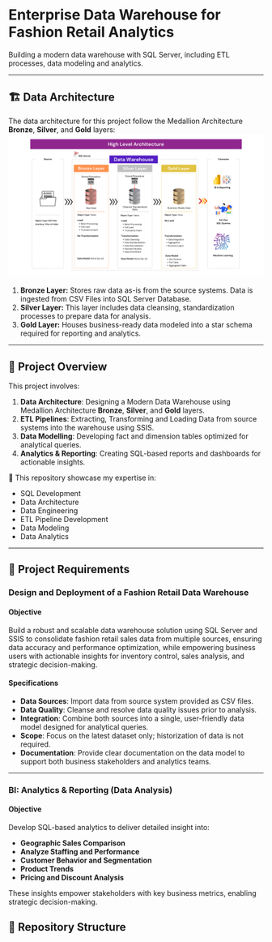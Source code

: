 # Enterprise Data Warehouse for Fashion Retail Analytics
Building a modern data warehouse with SQL Server, including ETL processes, data modeling and analytics.

---
## 🏗 Data Architecture

The data architecture for this project follow the Medallion Architecture **Bronze**, **Silver**, and **Gold** layers:
![image_alt](https://github.com/princeabdul99/Design-and-Deployment-of-a-Fashion-Retail-Data-Warehouse/blob/4f218586e580a774b493d702cde82746edba9ae2/docs/architecture.png)  

1. **Bronze Layer:** Stores raw data as-is from the source systems. Data is ingested from CSV Files into SQL Server Database.
2. **Silver Layer:** This layer includes data cleansing, standardization processes to prepare data for analysis.
3. **Gold Layer:** Houses business-ready data modeled into a star schema required for reporting and analytics.

---
## 📖 Project Overview
This project involves: 
1. **Data Architecture**: Designing a Modern Data Warehouse using Medallion Architecture **Bronze**, **Silver**, and **Gold** layers.
2. **ETL Pipelines**: Extracting, Transforming and Loading Data from source systems into the warehouse using SSIS.
3. **Data Modelling**: Developing fact and dimension tables optimized for analytical queries.
4. **Analytics & Reporting**: Creating SQL-based reports and dashboards for actionable insights.

🎯 This repository showcase my expertise in: 
- SQL Development
- Data Architecture
- Data Engineering
- ETL Pipeline Development
- Data Modeling
- Data Analytics

---
## 🚀 Project Requirements

### Design and Deployment of a Fashion Retail Data Warehouse

#### Objective
Build a robust and scalable data warehouse solution using SQL Server and SSIS to consolidate fashion retail sales data from multiple sources, ensuring data accuracy and performance optimization, while empowering business users with actionable insights for inventory control, sales analysis, and strategic decision-making.

#### Specifications
- **Data Sources**: Import data from source system provided as CSV files.
- **Data Quality**: Cleanse and resolve data 	quality issues prior to analysis.
- **Integration**: Combine both sources into a single, user-friendly data model designed for analytical queries.
- **Scope**: Focus on the latest dataset only; historization of data is not required.
- **Documentation**: Provide clear documentation on the data model to support both business stakeholders and analytics teams.

---
### BI: Analytics & Reporting (Data Analysis)

#### Objective
Develop SQL-based analytics to deliver detailed insight into:
- **Geographic Sales Comparison**
- **Analyze Staffing and Performance**
- **Customer Behavior and Segmentation**
- **Product Trends**
- **Pricing and Discount Analysis**

These insights empower stakeholders with key business metrics, enabling strategic decision-making.


## 📂 Repository Structure





















